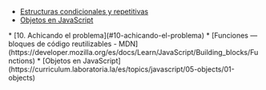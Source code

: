 * [Estructuras condicionales y repetitivas](https://curriculum.laboratoria.la/es/topics/javascript/02-flow-control/01-conditionals-and-loops)
* [Objetos en JavaScript](https://curriculum.laboratoria.la/es/topics/javascript/05-objects/01-objects)
</p></details>
* [10. Achicando el problema](#10-achicando-el-problema)
 * [Funciones — bloques de código reutilizables - MDN](https://developer.mozilla.org/es/docs/Learn/JavaScript/Building_blocks/Functions)
 * [Objetos en JavaScript](https://curriculum.laboratoria.la/es/topics/javascript/05-objects/01-objects)
</p></details>